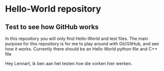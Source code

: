 # Hello-World repository	
## Test to see how GitHub works	
 In this repository you will only find Hello-World and test files. The main purpose for this repository is for me to play around with Git/GitHub, and see how it works.	
 Currently there should be an Hello World python file and C++ file
 
 Hey Lennart, ik ben aan het testen hoe die vorken hier werken.
